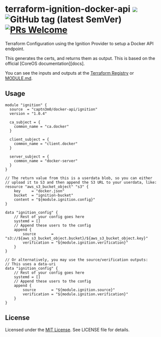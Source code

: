# terraform-ignition-docker-api ![](https://img.shields.io/badge/license-MIT-blue.svg) ![GitHub tag (latest SemVer)](https://img.shields.io/github/tag/captn3m0/terraform-ignition-docker-api.svg) [![PRs Welcome](https://img.shields.io/badge/PRs-welcome-brightgreen.svg?style=flat-square)](http://makeapullrequest.com)

Terraform Configuration using the Ignition Provider to setup a Docker API endpoint.

This generates the certs, and returns them as output. This is based on the official
[CoreOS documentation][docs].

You can see the inputs and outputs at the [Terraform Registry](https://registry.terraform.io/modules/captn3m0/docker-api/ignition/) or [MODULE.md](MODULE.md).

## Usage

```hcl
module "ignition" {
  source  = "captn3m0/docker-api/ignition"
  version = "1.0.4"

  ca_subject = {
    common_name = "ca.docker"
  }

  client_subject = {
    common_name = "client.docker"
  }

  server_subject = {
    common_name = "docker-server"
  }
}

// The return value from this is a userdata blob, so you can either
// upload it to S3 and then append the S3 URL to your userdata, like:
resource "aws_s3_bucket_object" "s3" {
    key     = "docker.json"
    bucket  = "ignition-bucket"
    content = "${module.ignition.config}"
}

data "ignition_config" {
    // Rest of your config goes here
    systemd = []
    // Append these users to the config
    append {
        source       = "s3://${aws_s3_bucket_object.bucket}/${aws_s3_bucket_object.key}"
        verification = "${module.ignition.verification}"
    }
}

// Or alternatively, you may use the source/verification outputs:
// This uses a data-uri
data "ignition_config" {
    // Rest of your config goes here
    systemd = []
    // Append these users to the config
    append {
        source       = "${module.ignition.source}"
        verification = "${module.ignition.verification}"
    }
}
```

## License

Licensed under the [MIT License](https://nemo.mit-license.org/). See LICENSE file for details.
